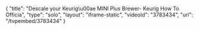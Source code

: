 {
    "title": "Descale your Keurig\u00ae MINI Plus Brewer- Keurig How To Officia",
    "type": "solo",
    "layout": "iframe-static",
    "videoId": "3783434",
    "url": "\/tvpembed\/3783434"
}